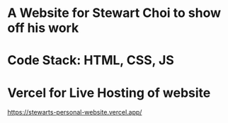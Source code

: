 # A Website for Stewart Choi to show off his work

# Code Stack: HTML, CSS, JS

# Vercel for Live Hosting of website
https://stewarts-personal-website.vercel.app/